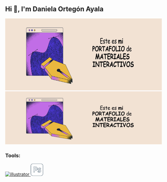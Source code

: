 ## Hi 👋, I'm Daniela Ortegón Ayala
 <img src="https://github.com/DanielaOA/DanielaOA/blob/main/28063091.jpg" width="686,3661" height="232,9935">
<div align="center"><img src="https://github.com/DanielaOA/DanielaOA/blob/main/28063091.jpg"></div>


<h3 align="left">Tools:</h3>
<p align="left"> <a href="https://www.adobe.com/in/products/illustrator.html" target="_blank" rel="noreferrer"> <img src="https://www.vectorlogo.zone/logos/adobe_illustrator/adobe_illustrator-icon.svg" alt="illustrator" width="40" height="40"/> </a> <a href="https://www.photoshop.com/en" target="_blank" rel="noreferrer"> <img src="https://raw.githubusercontent.com/devicons/devicon/master/icons/photoshop/photoshop-line.svg" alt="photoshop" width="40" height="40"/> </a> </p>
